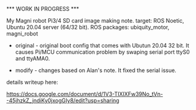 *** WORK IN PROGRESS ***

My Magni robot Pi3/4 SD card image making note. target: ROS Noetic, Ubuntu 20.04 server (64/32 bit). ROS packages: ubiquity_motor, magni_robot

* original - original boot config that comes with Ubutun 20.04 32 bit. It causes Pi/MCU communication problem by swaping serial port ttyS0 and ttyAMA0. 

* modify - changes based on Alan's note. It fixed the serial issue.

details writeup here:

https://docs.google.com/document/d/1V3-TIXIXFw39No_tVn--45jhzkZ_jndiKy0jxogGIy8/edit?usp=sharing

